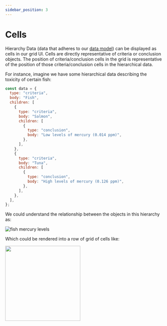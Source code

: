 ```yaml
---
sidebar_position: 3
---
```


# Cells

Hierarchy Data (data that adheres to our [data model](./grid-data-model.md)) can be displayed as cells in our grid UI. Cells are directly representative of criteria or conclusion objects. The position of criteria/conclusion cells in the grid is representative of the position of those criteria/conclusion cells in the hierarchical data.

For instance, imagine we have some hierarchical data describing the toxicity of certain fish:

```js
const data = {
  type: "criteria",
  body: "Fish",
  children: [
    {
      type: "criteria",
      body: "Salmon",
      children: [
        {
          type: "conclusion",
          body: "Low levels of mercury (0.014 ppm)",
        },
      ],
    },
    {
      type: "criteria",
      body: "Tuna",
      children: [
        {
          type: "conclusion",
          body: "High levels of mercury (0.126 ppm)",
        },
      ],
    },
  ],
};
```

We could understand the relationship between the objects in this hierarchy as:

![fish mercury levels](/img/fish-object-example.png)

Which could be rendered into a row of grid of cells like:

<img src="/img/fish-cell-example.png" width="auto" height="240"/>
